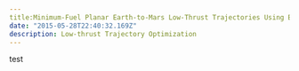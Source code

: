 ```yaml
---
title:Minimum-Fuel Planar Earth-to-Mars Low-Thrust Trajectories Using Bang-Bang Control
date: "2015-05-28T22:40:32.169Z"
description: Low-thrust Trajectory Optimization
---
```


test